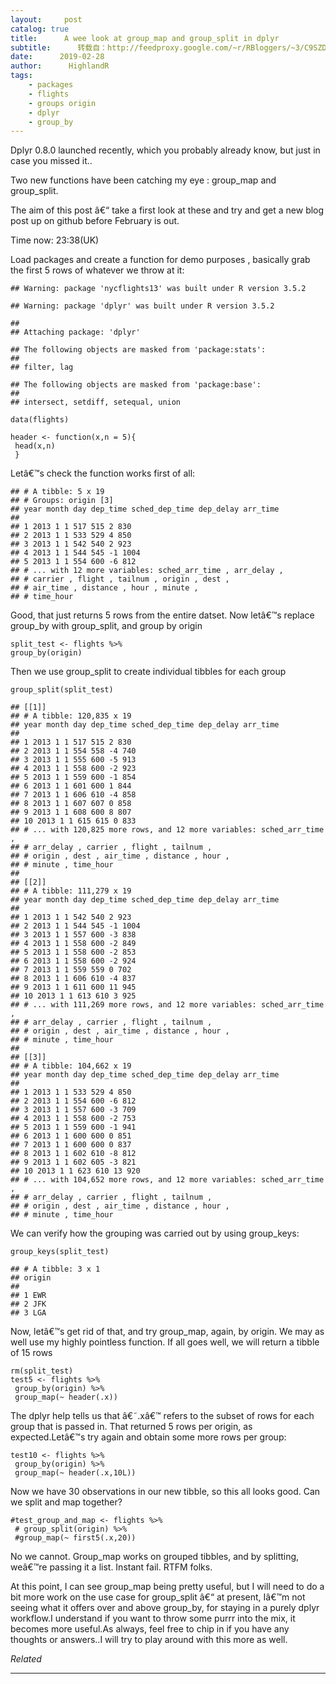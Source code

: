 ```yaml
---
layout:     post
catalog: true
title:      A wee look at group_map and group_split in dplyr
subtitle:      转载自：http://feedproxy.google.com/~r/RBloggers/~3/C9SZD0Avza8/
date:      2019-02-28
author:      HighlandR
tags:
    - packages
    - flights
    - groups origin
    - dplyr
    - group_by
---
```






Dplyr 0.8.0 launched recently, which you probably already know, but just in case you missed it..

Two new functions have been catching my eye : group_map and group_split.

The aim of this post â€“ take a first look at these and try and get a new blog post up on github before February is out.

Time now: 23:38(UK)

Load packages and create a function for demo purposes , basically grab the first 5 rows of whatever we throw at it:

```
## Warning: package 'nycflights13' was built under R version 3.5.2

```

```
## Warning: package 'dplyr' was built under R version 3.5.2

## 
## Attaching package: 'dplyr'

## The following objects are masked from 'package:stats':
## 
## filter, lag

## The following objects are masked from 'package:base':
## 
## intersect, setdiff, setequal, union

```

```
data(flights)

header <- function(x,n = 5){
 head(x,n)
 }

```

Letâ€™s check the function works first of all:

```
## # A tibble: 5 x 19
## # Groups: origin [3]
## year month day dep_time sched_dep_time dep_delay arr_time
## 
## 1 2013 1 1 517 515 2 830
## 2 2013 1 1 533 529 4 850
## 3 2013 1 1 542 540 2 923
## 4 2013 1 1 544 545 -1 1004
## 5 2013 1 1 554 600 -6 812
## # ... with 12 more variables: sched_arr_time , arr_delay ,
## # carrier , flight , tailnum , origin , dest ,
## # air_time , distance , hour , minute ,
## # time_hour 

```

Good, that just returns 5 rows from the entire datset. Now letâ€™s replace group_by with group_split, and group by origin

```
split_test <- flights %>% 
group_by(origin) 

```

Then we use group_split to create individual tibbles for each group

```
group_split(split_test)

```

```
## [[1]]
## # A tibble: 120,835 x 19
## year month day dep_time sched_dep_time dep_delay arr_time
## 
## 1 2013 1 1 517 515 2 830
## 2 2013 1 1 554 558 -4 740
## 3 2013 1 1 555 600 -5 913
## 4 2013 1 1 558 600 -2 923
## 5 2013 1 1 559 600 -1 854
## 6 2013 1 1 601 600 1 844
## 7 2013 1 1 606 610 -4 858
## 8 2013 1 1 607 607 0 858
## 9 2013 1 1 608 600 8 807
## 10 2013 1 1 615 615 0 833
## # ... with 120,825 more rows, and 12 more variables: sched_arr_time ,
## # arr_delay , carrier , flight , tailnum ,
## # origin , dest , air_time , distance , hour ,
## # minute , time_hour 
## 
## [[2]]
## # A tibble: 111,279 x 19
## year month day dep_time sched_dep_time dep_delay arr_time
## 
## 1 2013 1 1 542 540 2 923
## 2 2013 1 1 544 545 -1 1004
## 3 2013 1 1 557 600 -3 838
## 4 2013 1 1 558 600 -2 849
## 5 2013 1 1 558 600 -2 853
## 6 2013 1 1 558 600 -2 924
## 7 2013 1 1 559 559 0 702
## 8 2013 1 1 606 610 -4 837
## 9 2013 1 1 611 600 11 945
## 10 2013 1 1 613 610 3 925
## # ... with 111,269 more rows, and 12 more variables: sched_arr_time ,
## # arr_delay , carrier , flight , tailnum ,
## # origin , dest , air_time , distance , hour ,
## # minute , time_hour 
## 
## [[3]]
## # A tibble: 104,662 x 19
## year month day dep_time sched_dep_time dep_delay arr_time
## 
## 1 2013 1 1 533 529 4 850
## 2 2013 1 1 554 600 -6 812
## 3 2013 1 1 557 600 -3 709
## 4 2013 1 1 558 600 -2 753
## 5 2013 1 1 559 600 -1 941
## 6 2013 1 1 600 600 0 851
## 7 2013 1 1 600 600 0 837
## 8 2013 1 1 602 610 -8 812
## 9 2013 1 1 602 605 -3 821
## 10 2013 1 1 623 610 13 920
## # ... with 104,652 more rows, and 12 more variables: sched_arr_time ,
## # arr_delay , carrier , flight , tailnum ,
## # origin , dest , air_time , distance , hour ,
## # minute , time_hour 

```

We can verify how the grouping was carried out by using group_keys:

```
group_keys(split_test)

```

```
## # A tibble: 3 x 1
## origin
## 
## 1 EWR 
## 2 JFK 
## 3 LGA

```

Now, letâ€™s get rid of that, and try group_map, again, by origin. We may as well use my highly pointless function. If all goes well, we will return a tibble of 15 rows

```
rm(split_test)
test5 <- flights %>% 
 group_by(origin) %>% 
 group_map(~ header(.x))

```

The dplyr help tells us that â€˜.xâ€™ refers to the subset of rows for each group that is passed in. That returned 5 rows per origin, as expected.Letâ€™s try again and obtain some more rows per group:

```
test10 <- flights %>% 
 group_by(origin) %>% 
 group_map(~ header(.x,10L))

```

Now we have 30 observations in our new tibble, so this all looks good. Can we split and map together?

```
#test_group_and_map <- flights %>% 
 # group_split(origin) %>% 
 #group_map(~ first5(.x,20))

```

No we cannot. Group_map works on grouped tibbles, and by splitting, weâ€™re passing it a list. Instant fail. RTFM folks.

At this point, I can see group_map being pretty useful, but I will need to do a bit more work on the use case for group_split â€“ at present, Iâ€™m not seeing what it offers over and above group_by, for staying in a purely dplyr workflow.I understand if you want to throw some purrr into the mix, it becomes more useful.As always, feel free to chip in if you have any thoughts or answers..I will try to play around with this more as well.


*Related*








---

